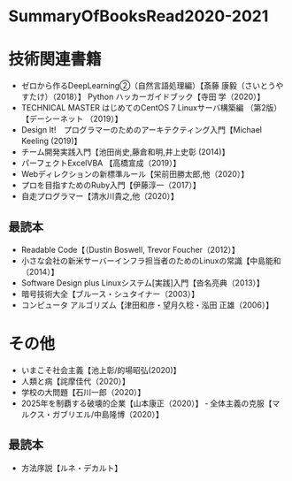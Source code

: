 # SummaryOfBooksRead2020-2021

# 技術関連書籍
 - ゼロから作るDeepLearning②（自然言語処理編）【斎藤 康毅（さいとうやすたけ）（2018）】
 Python ハッカーガイドブック【寺田 学（2020）】
 - TECHNICAL MASTER はじめてのCentOS 7 Linuxサーバ構築編 （第2版）【デーシーネット （2019）】
 - Design It!　プログラマーのためのアーキテクティング入門【Michael Keeling (2019)】
 - チーム開発実践入門【池田尚史,藤倉和明,井上史彰 (2014)】
 - パーフェクトExcelVBA 【高橋宣成（2019）】
 - Webディレクションの新標準ルール【栄前田勝太郎,他（2020）】
 - プロを目指すためのRuby入門【伊藤淳一（2017）】
 - 自走プログラマー【清水川貴之,他（2020）】
 
## 最読本
 - Readable Code【（Dustin Boswell, Trevor Foucher（2012）】
 - 小さな会社の新米サーバーインフラ担当者のためのLinuxの常識【中島能和（2014）】
 - Software Design plus Linuxシステム[実践]入門【沓名亮典（2013）】
 - 暗号技術大全【ブルース・シュタイナー（2003）】
 - コンピュータ アルゴリズム【津田和彦・望月久稔・泓田 正雄（2006）】
 
# その他
 - いまこそ社会主義【池上彰/的場昭弘(2020)】
 - 人類と病【詫摩佳代（2020）】
 - 学校の大問題【石川一郎（2020）】
 - 2025年を制覇する破壊的企業【山本康正（2020）】
 ‐ 全体主義の克服【マルクス・ガブリエル/中島隆博（2020）】
 
## 最読本
 - 方法序説【ルネ・デカルト】
